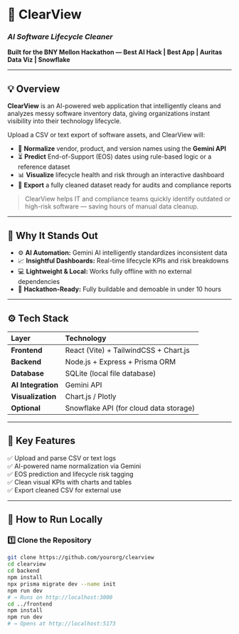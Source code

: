 # 🧹 ClearView  
### *AI Software Lifecycle Cleaner*  
**Built for the BNY Mellon Hackathon — Best AI Hack | Best App | Auritas Data Viz | Snowflake**

---

## 💡 Overview  
**ClearView** is an AI-powered web application that intelligently cleans and analyzes messy software inventory data, giving organizations instant visibility into their technology lifecycle.  

Upload a CSV or text export of software assets, and ClearView will:  
- 🧠 **Normalize** vendor, product, and version names using the **Gemini API**  
- ⏳ **Predict** End-of-Support (EOS) dates using rule-based logic or a reference dataset  
- 📊 **Visualize** lifecycle health and risk through an interactive dashboard  
- 💾 **Export** a fully cleaned dataset ready for audits and compliance reports  

> ClearView helps IT and compliance teams quickly identify outdated or high-risk software — saving hours of manual data cleanup.

---

## 🧠 Why It Stands Out  
- ⚙️ **AI Automation:** Gemini AI intelligently standardizes inconsistent data  
- 📈 **Insightful Dashboards:** Real-time lifecycle KPIs and risk breakdowns  
- 💻 **Lightweight & Local:** Works fully offline with no external dependencies  
- 🚀 **Hackathon-Ready:** Fully buildable and demoable in under 10 hours  

---

## ⚙️ Tech Stack  

| Layer | Technology |
|:------|:------------|
| **Frontend** | React (Vite) + TailwindCSS + Chart.js |
| **Backend** | Node.js + Express + Prisma ORM |
| **Database** | SQLite (local file database) |
| **AI Integration** | Gemini API |
| **Visualization** | Chart.js / Plotly |
| **Optional** | Snowflake API (for cloud data storage) |

---

## 🧩 Key Features  
✅ Upload and parse CSV or text logs  
✅ AI-powered name normalization via Gemini  
✅ EOS prediction and lifecycle risk tagging  
✅ Clean visual KPIs with charts and tables  
✅ Export cleaned CSV for external use  

---

## 🏁 How to Run Locally  

### 1️⃣ Clone the Repository  
```bash
git clone https://github.com/yourorg/clearview
cd clearview
cd backend
npm install
npx prisma migrate dev --name init
npm run dev
# → Runs on http://localhost:3000
cd ../frontend
npm install
npm run dev
# → Opens at http://localhost:5173
